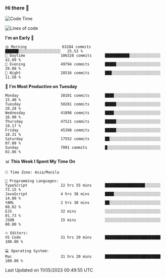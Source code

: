 ### Hi there 👋

<!--START_SECTION:waka-->
![Code Time](http://img.shields.io/badge/Code%20Time-3%2C928%20hrs%2040%20mins-blue)

![Lines of code](https://img.shields.io/badge/From%20Hello%20World%20I%27ve%20Written-100.8%20million%20lines%20of%20code-blue)

**I'm an Early 🐤** 

```text
🌞 Morning                63284 commits       ██████░░░░░░░░░░░░░░░░░░░   25.53 % 
🌆 Daytime                106328 commits      ███████████░░░░░░░░░░░░░░   42.89 % 
🌃 Evening                49794 commits       █████░░░░░░░░░░░░░░░░░░░░   20.08 % 
🌙 Night                  28516 commits       ███░░░░░░░░░░░░░░░░░░░░░░   11.50 % 
```
📅 **I'm Most Productive on Tuesday** 

```text
Monday                   38181 commits       ████░░░░░░░░░░░░░░░░░░░░░   15.40 % 
Tuesday                  50281 commits       █████░░░░░░░░░░░░░░░░░░░░   20.28 % 
Wednesday                41898 commits       ████░░░░░░░░░░░░░░░░░░░░░   16.90 % 
Thursday                 47521 commits       █████░░░░░░░░░░░░░░░░░░░░   19.17 % 
Friday                   45398 commits       █████░░░░░░░░░░░░░░░░░░░░   18.31 % 
Saturday                 17552 commits       ██░░░░░░░░░░░░░░░░░░░░░░░   07.08 % 
Sunday                   7091 commits        █░░░░░░░░░░░░░░░░░░░░░░░░   02.86 % 
```


📊 **This Week I Spent My Time On** 

```text
🕑︎ Time Zone: Asia/Manila

💬 Programming Languages: 
TypeScript               22 hrs 55 mins      ██████████████████░░░░░░░   73.15 % 
JavaScript               4 hrs 38 mins       ████░░░░░░░░░░░░░░░░░░░░░   14.80 % 
YAML                     2 hrs 30 mins       ██░░░░░░░░░░░░░░░░░░░░░░░   08.02 % 
EJS                      32 mins             ░░░░░░░░░░░░░░░░░░░░░░░░░   01.73 % 
JSON                     15 mins             ░░░░░░░░░░░░░░░░░░░░░░░░░   00.80 % 

🔥 Editors: 
VS Code                  31 hrs 20 mins      █████████████████████████   100.00 % 

💻 Operating System: 
Mac                      31 hrs 20 mins      █████████████████████████   100.00 % 
```


 Last Updated on 11/05/2023 00:49:55 UTC
<!--END_SECTION:waka-->


<!--
**rad182/rad182** is a ✨ _special_ ✨ repository because its `README.md` (this file) appears on your GitHub profile.

Here are some ideas to get you started:

- 🔭 I’m currently working on ...
- 🌱 I’m currently learning ...
- 👯 I’m looking to collaborate on ...
- 🤔 I’m looking for help with ...
- 💬 Ask me about ...
- 📫 How to reach me: ...
- 😄 Pronouns: ...
- ⚡ Fun fact: ...
-->
